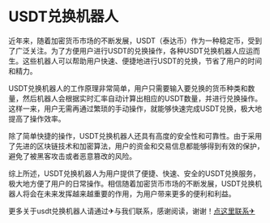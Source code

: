 # USDT兑换机器人

近年来，随着加密货币市场的不断发展，USDT（泰达币）作为一种稳定币，受到了广泛关注。为了方便用户进行USDT的兑换操作，各种USDT兑换机器人应运而生。这些机器人可以帮助用户快速、便捷地进行USDT的兑换，节省了用户的时间和精力。

USDT兑换机器人的工作原理非常简单，用户只需要输入要兑换的货币种类和数量，然后机器人会根据实时汇率自动计算出相应的USDT数量，并进行兑换操作。这样一来，用户无需再通过繁琐的手动操作，就能够快速完成USDT兑换，极大地提高了操作效率。

除了简单快捷的操作，USDT兑换机器人还具有高度的安全性和可靠性。由于采用了先进的区块链技术和加密算法，用户的资金和交易信息都能够得到有效的保护，避免了被黑客攻击或者恶意篡改的风险。

综上所述，USDT兑换机器人为用户提供了便捷、快速、安全的USDT兑换服务，极大地方便了用户的日常操作。相信随着加密货币市场的不断发展，USDT兑换机器人将会在未来发挥越来越重要的作用，为用户带来更多的便利和利益。

更多关于usdt兑换机器人请通过✈与我们联系，感谢阅读，谢谢！[点这里联系✈](https://ss.k02.cc)